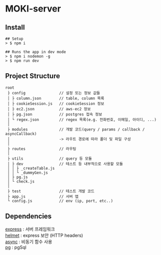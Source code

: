 # MOKI-server

## Install
```
## Setup
> $ npm i

## Runs the app in dev mode
> $ npm i nodemon -g  
> $ npm run dev
```

## Project Structure
```$xslt
root
 ├ config               // 설정 또는 정보 값들  
 │ ├ column.json        // table, column 목록  
 │ ├ cookieSession.js   // cookieSession 정보  
 │ ├ ec2.json           // aws-ec2 정보  
 │ ├ pg.json            // postgres 접속 정보  
 │ └ regex.json         // regex 목록(e.g. 전화번호, 이메일, 아이디, ...)
 │
 ├ modules              // 개발 코드(query / params / callback / asyncCallback)  
 │                      -> 라우트 경로에 따라 폴더 및 파일 구성  
 │
 ├ routes               // 라우팅  
 │
 ├ utils                // query 등 모듈  
 │ ├ dev                // 테스트 등 내부적으로 사용할 모듈
 │ │ ├ _createTable.js  
 │ │ └ _dummyGen.js  
 │ ├ pg.js  
 │ └ check.js
 │ 
 ├ test                 // 테스트 개발 코드  
 ├ app.js               // 서버 앱  
 └ config.js            // env (ip, port, etc..)  
```

## Dependencies
[express](https://expressjs.com/ko/) : 서버 프레임워크  
[helmet](https://helmetjs.github.io/) : express 보안 (HTTP headers)  
[async](https://caolan.github.io/async/v3/) : 비동기 함수 사용  
[pg](https://node-postgres.com//) : pgSql
